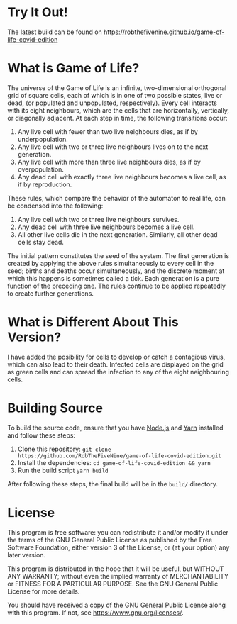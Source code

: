 Try It Out!
===========
The latest build can be found on https://robthefivenine.github.io/game-of-life-covid-edition

What is Game of Life?
=====================
The universe of the Game of Life is an infinite, two-dimensional orthogonal grid of square cells, each of which is in one of two possible states, live or dead, (or populated and unpopulated, respectively). Every cell interacts with its eight neighbours, which are the cells that are horizontally, vertically, or diagonally adjacent. At each step in time, the following transitions occur:
        
1. Any live cell with fewer than two live neighbours dies, as if by underpopulation.
2. Any live cell with two or three live neighbours lives on to the next generation.
3. Any live cell with more than three live neighbours dies, as if by overpopulation.
4. Any dead cell with exactly three live neighbours becomes a live cell, as if by reproduction.

These rules, which compare the behavior of the automaton to real life, can be condensed into the following:

1. Any live cell with two or three live neighbours survives.
2. Any dead cell with three live neighbours becomes a live cell.
3. All other live cells die in the next generation. Similarly, all other dead cells stay dead.

The initial pattern constitutes the seed of the system. The first generation is created by applying the above rules simultaneously to every cell in the seed; births and deaths occur simultaneously, and the discrete moment at which this happens is sometimes called a tick. Each generation is a pure function of the preceding one. The rules continue to be applied repeatedly to create further generations.

What is Different About This Version?
=====================================
I have added the posibility for cells to develop or catch a contagious virus, which can also lead to their death. Infected cells are displayed on the grid as green cells and can spread the infection to any of the eight neighbouring cells.

Building Source
===============
To build the source code, ensure that you have [Node.js](https://nodejs.org/en/) and [Yarn](https://yarnpkg.com/) installed and follow these steps:

1. Clone this repository: `git clone https://github.com/RobTheFiveNine/game-of-life-covid-edition.git`
2. Install the dependencies: `cd game-of-life-covid-edition && yarn`
3. Run the build script `yarn build`

After following these steps, the final build will be in the `build/` directory.

License
=======
This program is free software: you can redistribute it and/or modify it under the terms of the GNU General Public License as published by the Free Software Foundation, either version 3 of the License, or (at your option) any later version.

This program is distributed in the hope that it will be useful, but WITHOUT ANY WARRANTY; without even the implied warranty of MERCHANTABILITY or FITNESS FOR A PARTICULAR PURPOSE. See the GNU General Public License for more details.

You should have received a copy of the GNU General Public License along with this program. If not, see https://www.gnu.org/licenses/.